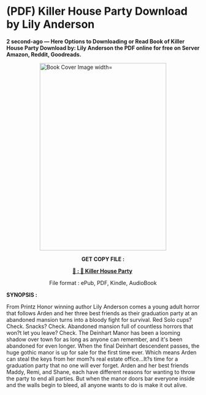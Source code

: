 # (PDF) Killer House Party Download by Lily  Anderson

<p><strong>2 second-ago &mdash; Here Options to Downloading or Read Book of Killer House Party Download by: Lily  Anderson the PDF online for free on Server Amazon, Reddit, Goodreads.</strong></p><p><a href="https://us.ebookarea.xyz/?book=200982381-killer-house-party"><img style="display: block; margin-left: auto; margin-right: auto;" src="https://i.gr-assets.com/images/S/compressed.photo.goodreads.com/books/1701964464l/200982381.jpg" alt="Book Cover Image width=" width="330" height="488" /></a></p><p style="text-align: center;"><strong>GET COPY FILE :</strong></p><p style="text-align: center;"><strong><a href="https://us.ebookarea.xyz/?book=200982381-killer-house-party" target="_blank" rel="noopener">📢 : 🔗 Killer House Party</a>&nbsp;</strong></p><p style="text-align: center;">File format : ePub, PDF, Kindle, AudioBook</p><p><strong>SYNOPSIS :</strong></p><p>From Printz Honor winning author Lily Anderson comes a young adult horror that follows Arden and her three best friends as their graduation party at an abandoned mansion turns into a bloody fight for survival. Red Solo cups? Check. Snacks? Check. Abandoned mansion full of countless horrors that won?t let you leave? Check. The Deinhart Manor has been a looming shadow over town for as long as anyone can remember, and it's been abandoned for even longer. When the final Deinhart descendent passes, the huge gothic manor is up for sale for the first time ever. Which means Arden can steal the keys from her mom?s real estate office...It?s time for a graduation party that no one will ever forget. Arden and her best friends Maddy, Remi, and Shane, each have different reasons for wanting to throw the party to end all parties. But when the manor doors bar everyone inside and the walls begin to bleed, all anyone wants to do is make it out alive.</p>
